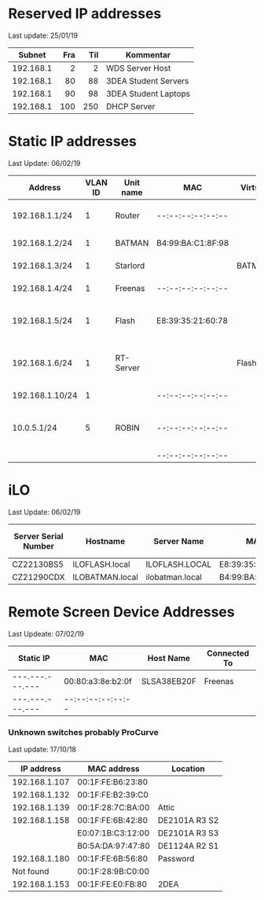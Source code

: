 # Reserved IP addresses
Last update: 25/01/19

| Subnet    | Fra | Til | Kommentar            |
|-----------|----:|----:|----------------------|
| 192.168.1 |   2 |   2 | WDS Server Host      |
| 192.168.1 |  80 |  88 | 3DEA Student Servers |
| 192.168.1 |  90 |  98 | 3DEA Student Laptops |
| 192.168.1 | 100 | 250 | DHCP Server          |



# Static IP addresses
Last Update: 06/02/19

| Address         | VLAN ID | Unit name      | MAC               | Virtual | Comment                                    |
|-----------------|---------|----------------|-------------------|---------|--------------------------------------------|
| 192.168.1.1/24  |       1 | Router         | --:--:--:--:--:-- |         | It's the gateway and router                |
| 192.168.1.2/24  |       1 | BATMAN         | B4:99:BA:C1:8F:98 |         | WDS Server Host                            |
| 192.168.1.3/24  |       1 | Starlord       |                   | BATMAN  | Web/torrent server                         |
| 192.168.1.4/24  |       1 | Freenas        | --:--:--:--:--:-- |         | File share server                          |
| 192.168.1.5/24  |       1 | Flash          | E8:39:35:21:60:78 |         | An ESXI hyper visor management network     |
| 192.168.1.6/24  |       1 | RT-Server      |                   | Flash   | A server setup to be used from outside     |
| 192.168.1.10/24 |       1 |                | --:--:--:--:--:-- |         | An IP camera                               |
| 10.0.5.1/24     |       5 | ROBIN          | --:--:--:--:--:-- |         | WDS, DHCP, DNS server (VM on BATMAN)       |
|                 |         |                | --:--:--:--:--:-- |         |                                            |



# iLO
Last Update: 06/02/19

| Server Serial Number | Hostname        | Server Name     | MAC               | Installed on machine |
|----------------------|-----------------|-----------------|-------------------|----------------------|
| CZ22130BS5           | ILOFLASH.local  | ILOFLASH.LOCAL  | E8:39:35:21:60:78 | Flash                |
| CZ21290CDX           | ILOBATMAN.local | ilobatman.local | B4:99:BA:C1:8F:9E | BATMAN               |


# Remote Screen Device Addresses
Last Updeate: 07/02/19

| Static IP       | MAC               | Host Name   | Connected To           |
|-----------------|-------------------|-------------|------------------------|
| ---.---.---.--- | 00:80:a3:8e:b2:0f | SLSA38EB20F | Freenas                |
| ---.---.---.--- | --:--:--:--:--:-- |             |                        |

### Unknown switches probably ProCurve
Last update: 17/10/18

| IP address    | MAC address       |   Location    |
|---------------|-------------------|---------------|
| 192.168.1.107 | 00:1F:FE:B6:23:80 |               |
| 192.168.1.132 | 00:1F:FE:B2:39:C0 |               |
| 192.168.1.139 | 00:1F:28:7C:BA:00 | Attic         |
| 192.168.1.158 | 00:1F:FE:6B:42:80 | DE2101A R3 S2 |
|               | E0:07:1B:C3:12:00 | DE2101A R3 S3 |
|               | B0:5A:DA:97:47:80 | DE1124A R2 S1 |
| 192.168.1.180 | 00:1F:FE:6B:56:80 |  Password     |
| Not found     | 00:1F:28:9B:C0:00 |               |
| 192.168.1.153 | 00:1F:FE:E0:FB:80 |  2DEA         |


